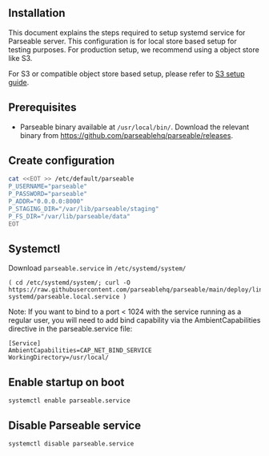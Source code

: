 ## Installation

This document explains the steps required to setup systemd service for Parseable server. This configuration is for local store based setup for testing purposes. For production setup, we recommend using a object store like S3.

For S3 or compatible object store based setup, please refer to [S3 setup guide](https://github.com/parseablehq/parseable/tree/main/deploy/linux-systemd/s3.md).

## Prerequisites

- Parseable binary available at `/usr/local/bin/`. Download the relevant binary from https://github.com/parseablehq/parseable/releases.

## Create configuration

```sh
cat <<EOT >> /etc/default/parseable
P_USERNAME="parseable"
P_PASSWORD="parseable"
P_ADDR="0.0.0.0:8000"
P_STAGING_DIR="/var/lib/parseable/staging"
P_FS_DIR="/var/lib/parseable/data"
EOT
```

## Systemctl

Download `parseable.service` in  `/etc/systemd/system/`
```
( cd /etc/systemd/system/; curl -O https://raw.githubusercontent.com/parseablehq/parseable/main/deploy/linux-systemd/parseable.local.service )
```

Note: If you want to bind to a port < 1024 with the service running as a regular user, you will need to add bind capability via the AmbientCapabilities directive in the parseable.service file:

```
[Service]
AmbientCapabilities=CAP_NET_BIND_SERVICE
WorkingDirectory=/usr/local/
```

## Enable startup on boot
```
systemctl enable parseable.service
```

## Disable Parseable service
```
systemctl disable parseable.service
```
